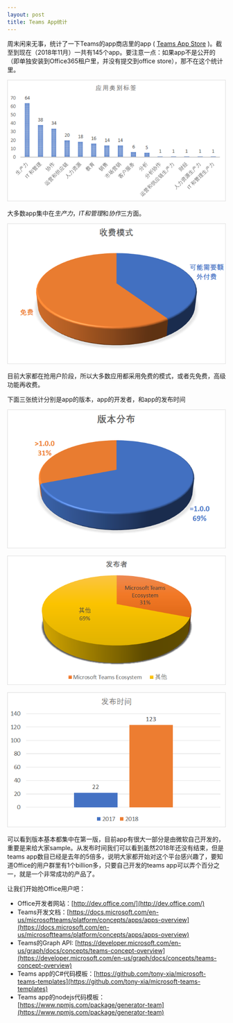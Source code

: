 ```yaml
---
layout: post
title: Teams App统计
---
```


周末闲来无事，统计了一下Teams的app商店里的app ( [Teams App Store](https://appsource.microsoft.com/en-us/marketplace/apps?product=office%3Bteams&page=1&src=office) )。截至到现在（2018年11月）一共有145个app。要注意一点：如果app不是公开的（即单独安装到Office365租户里，并没有提交到office store），那不在这个统计里。

![应用类别标签](../images/post20181126/001.png)

大多数app集中在*生产力*，*IT和管理*和*协作*三方面。

![收费模式](../images/post20181126/003.png)

目前大家都在抢用户阶段，所以大多数应用都采用免费的模式，或者先免费，高级功能再收费。

下面三张统计分别是app的版本，app的开发者，和app的发布时间

![版本分布](../images/post20181126/002.png)

![发布者](../images/post20181126/004.png)

![发布时间](../images/post20181126/005.png)

可以看到版本基本都集中在第一版，目前app有很大一部分是由微软自己开发的，重要是来给大家sample。从发布时间我们可以看到虽然2018年还没有结束，但是teams app数目已经是去年的5倍多，说明大家都开始对这个平台感兴趣了，要知道Office的用户群里有1个billion多，只要自己开发的teams app可以弄个百分之一，就是一个非常成功的产品了。


让我们开始抢Office用户吧：
* Office开发者网站：[http://dev.office.com/](http://dev.office.com/)
* Teams开发文档：[https://docs.microsoft.com/en-us/microsoftteams/platform/concepts/apps/apps-overview](https://docs.microsoft.com/en-us/microsoftteams/platform/concepts/apps/apps-overview)
* Teams的Graph API: [https://developer.microsoft.com/en-us/graph/docs/concepts/teams-concept-overview](https://developer.microsoft.com/en-us/graph/docs/concepts/teams-concept-overview)
* Teams app的C#代码模板：[https://github.com/tony-xia/microsoft-teams-templates](https://github.com/tony-xia/microsoft-teams-templates)
* Teams app的nodejs代码模板：[https://www.npmjs.com/package/generator-team](https://www.npmjs.com/package/generator-team)
